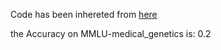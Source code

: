Code has been inhereted from [here](https://github.com/nyuolab/MedMobile/tree/main/Evaluation)

the Accuracy on MMLU-medical_genetics is: 0.2
